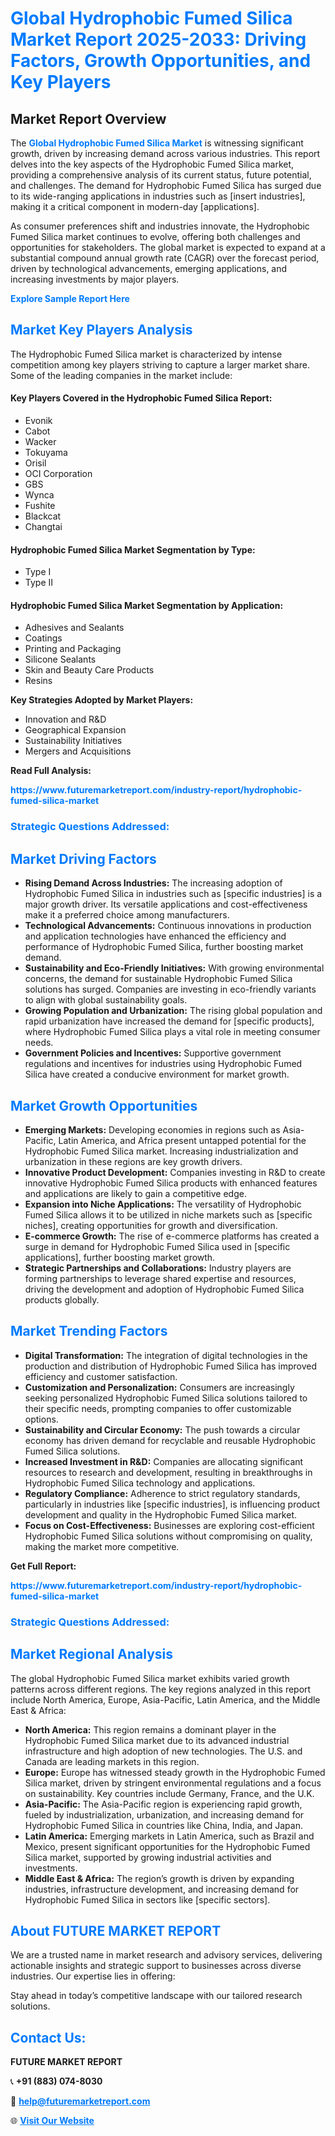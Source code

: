 <h1 style="color: #007BFF;">Global Hydrophobic Fumed Silica Market Report 2025-2033: Driving Factors, Growth Opportunities, and Key Players</h1>

<section id="overview">
<h2>Market Report Overview</h2>
<p>The <a href="https://www.futuremarketreport.com/industry-report/hydrophobic-fumed-silica-market" style="color: #007BFF; text-decoration: none;"><strong>Global Hydrophobic Fumed Silica Market</strong></a> is witnessing significant growth, driven by increasing demand across various industries. This report delves into the key aspects of the Hydrophobic Fumed Silica market, providing a comprehensive analysis of its current status, future potential, and challenges. The demand for Hydrophobic Fumed Silica has surged due to its wide-ranging applications in industries such as [insert industries], making it a critical component in modern-day [applications].</p>
<p>As consumer preferences shift and industries innovate, the Hydrophobic Fumed Silica market continues to evolve, offering both challenges and opportunities for stakeholders. The global market is expected to expand at a substantial compound annual growth rate (CAGR) over the forecast period, driven by technological advancements, emerging applications, and increasing investments by major players.</p>
</section>

<section id="overview">
<p><a href="https://www.futuremarketreport.com/request-sample/reportId=104170" style="color: #007BFF; text-decoration: none;"><strong>Explore Sample Report Here</strong></a></p>
</section>

<section id="key-players">
<h2 style="color: #007BFF;">Market Key Players Analysis</h2>
<p>The Hydrophobic Fumed Silica market is characterized by intense competition among key players striving to capture a larger market share. Some of the leading companies in the market include:</p>
<h4>Key Players Covered in the Hydrophobic Fumed Silica Report:</h4>
<ul><li>Evonik</li><li>Cabot</li><li>Wacker</li><li>Tokuyama</li><li>Orisil</li><li>OCI Corporation</li><li>GBS</li><li>Wynca</li><li>Fushite</li><li>Blackcat</li><li>Changtai</li></ul>
<h4>Hydrophobic Fumed Silica Market Segmentation by Type:</h4>
<ul><li>Type I</li><li>Type II</li></ul>

<h4>Hydrophobic Fumed Silica Market Segmentation by Application:</h4>
<ul><li>Adhesives and Sealants</li><li>Coatings</li><li>Printing and Packaging</li><li>Silicone Sealants</li><li>Skin and Beauty Care Products</li><li>Resins</li></ul>
<p><strong>Key Strategies Adopted by Market Players:</strong></p>
<ul>
<li>Innovation and R&D</li>
<li>Geographical Expansion</li>
<li>Sustainability Initiatives</li>
<li>Mergers and Acquisitions</li>
</ul>
</section>

<section>
<p><strong>Read Full Analysis: </strong></p><a href="https://www.futuremarketreport.com/industry-report/hydrophobic-fumed-silica-market" style="color: #007BFF; text-decoration: none;"><strong>https://www.futuremarketreport.com/industry-report/hydrophobic-fumed-silica-market</strong></a>
<h3 style="color: #007BFF;">Strategic Questions Addressed:</h3>
</section>

<section id="driving-factors">
<h2 style="color: #007BFF;">Market Driving Factors</h2>
<ul>
<li><strong>Rising Demand Across Industries:</strong> The increasing adoption of Hydrophobic Fumed Silica in industries such as [specific industries] is a major growth driver. Its versatile applications and cost-effectiveness make it a preferred choice among manufacturers.</li>
<li><strong>Technological Advancements:</strong> Continuous innovations in production and application technologies have enhanced the efficiency and performance of Hydrophobic Fumed Silica, further boosting market demand.</li>
<li><strong>Sustainability and Eco-Friendly Initiatives:</strong> With growing environmental concerns, the demand for sustainable Hydrophobic Fumed Silica solutions has surged. Companies are investing in eco-friendly variants to align with global sustainability goals.</li>
<li><strong>Growing Population and Urbanization:</strong> The rising global population and rapid urbanization have increased the demand for [specific products], where Hydrophobic Fumed Silica plays a vital role in meeting consumer needs.</li>
<li><strong>Government Policies and Incentives:</strong> Supportive government regulations and incentives for industries using Hydrophobic Fumed Silica have created a conducive environment for market growth.</li>
</ul>
</section>

<section id="growth-opportunities">
<h2 style="color: #007BFF;">Market Growth Opportunities</h2>
<ul>
<li><strong>Emerging Markets:</strong> Developing economies in regions such as Asia-Pacific, Latin America, and Africa present untapped potential for the Hydrophobic Fumed Silica market. Increasing industrialization and urbanization in these regions are key growth drivers.</li>
<li><strong>Innovative Product Development:</strong> Companies investing in R&D to create innovative Hydrophobic Fumed Silica products with enhanced features and applications are likely to gain a competitive edge.</li>
<li><strong>Expansion into Niche Applications:</strong> The versatility of Hydrophobic Fumed Silica allows it to be utilized in niche markets such as [specific niches], creating opportunities for growth and diversification.</li>
<li><strong>E-commerce Growth:</strong> The rise of e-commerce platforms has created a surge in demand for Hydrophobic Fumed Silica used in [specific applications], further boosting market growth.</li>
<li><strong>Strategic Partnerships and Collaborations:</strong> Industry players are forming partnerships to leverage shared expertise and resources, driving the development and adoption of Hydrophobic Fumed Silica products globally.</li>
</ul>
</section>

<section id="trending-factors">
<h2 style="color: #007BFF;">Market Trending Factors</h2>
<ul>
<li><strong>Digital Transformation:</strong> The integration of digital technologies in the production and distribution of Hydrophobic Fumed Silica has improved efficiency and customer satisfaction.</li>
<li><strong>Customization and Personalization:</strong> Consumers are increasingly seeking personalized Hydrophobic Fumed Silica solutions tailored to their specific needs, prompting companies to offer customizable options.</li>
<li><strong>Sustainability and Circular Economy:</strong> The push towards a circular economy has driven demand for recyclable and reusable Hydrophobic Fumed Silica solutions.</li>
<li><strong>Increased Investment in R&D:</strong> Companies are allocating significant resources to research and development, resulting in breakthroughs in Hydrophobic Fumed Silica technology and applications.</li>
<li><strong>Regulatory Compliance:</strong> Adherence to strict regulatory standards, particularly in industries like [specific industries], is influencing product development and quality in the Hydrophobic Fumed Silica market.</li>
<li><strong>Focus on Cost-Effectiveness:</strong> Businesses are exploring cost-efficient Hydrophobic Fumed Silica solutions without compromising on quality, making the market more competitive.</li>
</ul>
</section>

<section>
<p><strong>Get Full Report: </strong></p><a href="https://www.futuremarketreport.com/industry-report/hydrophobic-fumed-silica-market" style="color: #007BFF; text-decoration: none;"><strong>https://www.futuremarketreport.com/industry-report/hydrophobic-fumed-silica-market</strong></a>
<h3 style="color: #007BFF;">Strategic Questions Addressed:</h3>
</section>


<section id="regional-analysis">
<h2 style="color: #007BFF;">Market Regional Analysis</h2>
<p>The global Hydrophobic Fumed Silica market exhibits varied growth patterns across different regions. The key regions analyzed in this report include North America, Europe, Asia-Pacific, Latin America, and the Middle East & Africa:</p>
<ul>
<li><strong>North America:</strong> This region remains a dominant player in the Hydrophobic Fumed Silica market due to its advanced industrial infrastructure and high adoption of new technologies. The U.S. and Canada are leading markets in this region.</li>
<li><strong>Europe:</strong> Europe has witnessed steady growth in the Hydrophobic Fumed Silica market, driven by stringent environmental regulations and a focus on sustainability. Key countries include Germany, France, and the U.K.</li>
<li><strong>Asia-Pacific:</strong> The Asia-Pacific region is experiencing rapid growth, fueled by industrialization, urbanization, and increasing demand for Hydrophobic Fumed Silica in countries like China, India, and Japan.</li>
<li><strong>Latin America:</strong> Emerging markets in Latin America, such as Brazil and Mexico, present significant opportunities for the Hydrophobic Fumed Silica market, supported by growing industrial activities and investments.</li>
<li><strong>Middle East & Africa:</strong> The region’s growth is driven by expanding industries, infrastructure development, and increasing demand for Hydrophobic Fumed Silica in sectors like [specific sectors].</li>
</ul>
</section>

<footer>
<h2 style="color: #007BFF;">About FUTURE MARKET REPORT</h2>
<p>We are a trusted name in market research and advisory services, delivering actionable insights and strategic support to businesses across diverse industries. Our expertise lies in offering:</p>

<p>Stay ahead in today’s competitive landscape with our tailored research solutions.</p>

<h2 style="color: #007BFF;">Contact Us:</h2>
<p><strong>FUTURE MARKET REPORT</strong></p>
<p>📞 <strong>+91 (883) 074-8030</strong></p>
<p>📧 <strong><a href="mailto:help@futuremarketreport.com" style="color: #007BFF;">help@futuremarketreport.com</a></strong></p>
<p>🌐 <strong><a href="https://www.futuremarketreport.com/" style="color: #007BFF;">Visit Our Website</a></strong></p>
</footer>